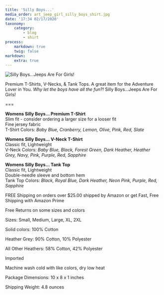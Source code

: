 ```yaml
---
title: 'Silly Boys...'
media_order: art_jeep_girl_silly_boys_shirt.jpg
date: '17:34 02/17/2020'
taxonomy:
    category:
        - blog
        - shirt
process:
    markdown: true
    twig: false
markdown:
    extra: true
---
```


![Silly Boys...Jeeps Are For Girls!](image://rocketlauncher/pages/blog/art_jeep_girl_silly_boys_shirt.jpg)

Premium T-Shirts, V-Necks, & Tank Tops. A great item for the Adventure Lover in You. _Why let the boys have all the fun?!_ Silly Boys...Jeeps Are For Girls!

===

**Womens Silly Boys... Premium T-Shirt**  
Slim fit - consider ordering a larger size for a looser fit  
Fine jersey fabric  
T-Shirt Colors: _Baby Blue, Cranberry, Lemon, Olive, Pink, Red, Slate_

**Womens Silly Boys... V-Neck T-Shirt**  
Classic fit, Lightweight  
V-Neck Colors: _Baby Blue, Black, Forest Green, Dark Heather, Heather Grey, Navy, Pink, Purple, Red, Sapphire_

**Womens Silly Boys... Tank Top**  
Classic fit, Lightweight  
Double-needle sleeve and bottom hem  
Tank Top Colors: _Black, Royal Blue, Dark Heather, Neon Pink, Purple, Red, Sapphire_


FREE Shipping on orders over $25.00 shipped by Amazon or get Fast, Free Shipping with Amazon Prime 

Free Returns on some sizes and colors

Sizes: Small, Medium, Large, XL, 2XL

Solid colors: 100% Cotton 

Heather Grey: 90% Cotton, 10% Polyester 

All Other Heathers: 58% Cotton, 42% Polyester
   
Imported
    
Machine wash cold with like colors, dry low heat
        
Package Dimensions: 10 x 8 x 1 inches

Shipping Weight: 4.8 ounces
